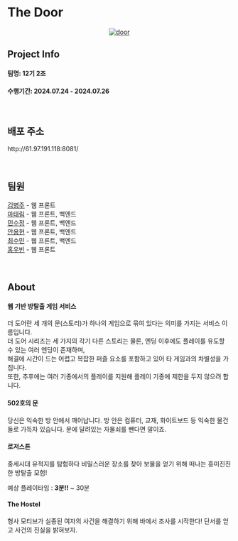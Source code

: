 <h1>The Door</h1>
<div align=center>
  
[![door](https://github.com/NCCBitCamp/TheDoor-Web/assets/75717432/e6b373f1-00aa-4f80-890c-fde31319050a)](http://61.97.191.118:8090/)

</div>
<div>
  <h2>Project Info</h2>
  <h4>팀명: 12기 2조</h4>
  <h4>수행기간: 2024.07.24 - 2024.07.26</h4>
  <br/>
  <h2>배포 주소</h2>
  <p>http://61.97.191.118:8081/</p>
  <br/>
  <h2>팀원</h2>
  <a href="https://github.com/Rurouni98" target="_blank">김병주</a> - 웹 프론트 <br/>
  <a href="https://github.com/dodotlm" target="_blank">마태림</a> - 웹 프론트, 백엔드 <br/>
  <a href="https://github.com/soojeongmin" target="_blank">민수정</a> - 웹 프론트, 백엔드 <br/>
  <a href="https://github.com/dydhyun" target="_blank">안용현</a> - 웹 프론트, 백엔드 <br/>
  <a href="https://github.com/csm0062" target="_blank">최수민</a> - 웹 프론트, 백엔드 <br/>
  <a href="https://github.com/Hardy0070" target="_blank">홍우빈</a> - 웹 프론트 <br/><br/>
  <br/>
  <h2>About</h2>
  <h4>웹 기반 방탈출 게임 서비스</h4>
  <p>더 도어란 세 개의 문(스토리)가 하나의 게임으로 묶여 있다는 의미를 가지는 서비스 이름입니다.<br>
    더 도어 시리즈는 세 가지의 각기 다른 스토리는 물론, 엔딩 이후에도 플레이를 유도할 수 있는 여러 엔딩이 존재하며,<br>
    해결에 시간이 드는 어렵고 복잡한 퍼즐 요소를 포함하고 있어 타 게임과의 차별성을 가집니다.<br>
    또한, 추후에는 여러 기종에서의 플레이를 지원해 플레이 기종에 제한을 두지 않으려 합니다.</p>

  <h4>502호의 문</h4>
  <p>당신은 익숙한 방 안에서 깨어납니다. 방 안은 컴퓨터, 교재, 화이트보드 등 익숙한 물건들로 가득차 있습니다. 문에 달려있는 자물쇠를 뺀다면 말이죠.</p>

  <h4>로저스톤</h4>
  <p>중세시대 유적지를 탐험하다 비밀스러운 장소를 찾아 보물을 얻기 위해 떠나는 흥미진진한 방탈출 모험!</p>
  
  <p>예상 플레이타임 : <b>3분!!</b> ~ 30분 </p>
  
  <h4>The Hostel</h4>
  <p>형사 모티브가 실종된 여자의 사건을 해결하기 위해 바에서 조사를 시작한다! 단서를 얻고 사건의 진실을 밝혀보자.</p>
  
</div>
